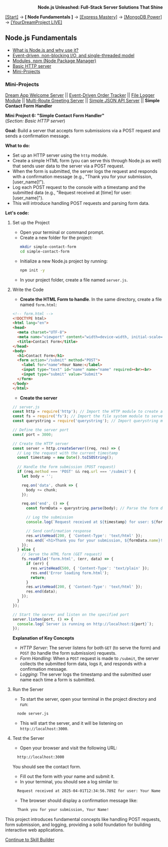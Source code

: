 **<p align="right">Node.js Unleashed: Full-Stack Server Solutions That Shine</p>**

[[Start]](../Introduction.md) → **[ Node Fundamentals ]** → [[Express Mastery]](#express) → [[MongoDB Power]](#mongodb) → [[YourDreamProject LIVE]](#project)

## Node.js Fundamentals
* [What is Node.js and why use it?](1-1.md)
* [Event-driven, non-blocking I/O, and single-threaded model](1-2.md)
* [Modules, npm (Node Package Manager)](1-3.md)
* [Basic HTTP server](1-4.md)
* [Mini-Projects](#Mini-Projects)

### Mini-Projects

[Dream App Welcome Server](1-5.md) || [Event-Driven Order Tracker](1-5-2.md) || [File Logger Module](1-5-3.md) || [Multi-Route Greeting Server](1-5-4.md) || [Simple JSON API Server](1-5-5.md) || **Simple Contact Form Handler**

**Mini Project 6: "Simple Contact Form Handler"**<br /> 
(*Section: Basic HTTP server*)

**Goal:** Build a server that accepts form submissions via a POST request and sends a confirmation message.

**What to do:**
- Set up an HTTP server using the `http` module.  
- Create a simple HTML form (you can serve this through Node.js as well) that sends user data to the server via a POST request.  
- When the form is submitted, the server logs the request and responds with a confirmation message (e.g., "Thank you for your submission, [user_name]!").  
- Log each POST request to the console with a timestamp and the submitted data (e.g., "Request received at [time] for user: [user_name]").  
- This will introduce handling POST requests and parsing form data.

**Let's code:**
1. Set up the Project
   - Open your terminal or command prompt.
   - Create a new folder for the project:
     ```bash
     mkdir simple-contact-form
     cd simple-contact-form
     ```
   - Initialize a new Node.js project by running:
     ```bash
     npm init -y
     ```
   - In your project folder, create a file named `server.js`.
2. Write the Code
   - **Create the HTML Form to handle**. In the same directory, create a file named `form.html`:
   ```html
   <!-- form.html -->
   <!DOCTYPE html>
   <html lang="en">
   <head>
     <meta charset="UTF-8">
     <meta name="viewport" content="width=device-width, initial-scale=1.0">
     <title>Contact Form</title>
   </head>
   <body>
     <h1>Contact Form</h1>
     <form action="/submit" method="POST">
       <label for="name">Your Name:</label>
       <input type="text" id="name" name="name" required><br><br>
       <input type="submit" value="Submit">
     </form>
   </body>
   </html>
   ```
   - **Create the server**
   ```javascript
   // server.js
   const http = require('http'); // Import the HTTP module to create a server
   const fs = require('fs'); // Import the file system module to serve the HTML form
   const querystring = require('querystring'); // Import querystring module to parse form data

   // Define the server port
   const port = 3000;

   // Create the HTTP server
   const server = http.createServer((req, res) => {
     // Log the request with the current timestamp
     const timestamp = new Date().toISOString();
  
     // Handle the form submission (POST request)
     if (req.method === 'POST' && req.url === '/submit') {
       let body = '';

       req.on('data', chunk => {
         body += chunk;
       });

       req.on('end', () => {
         const formData = querystring.parse(body); // Parse the form data

         // Log the submission
         console.log(`Request received at ${timestamp} for user: ${formData.name}`);

         // Send confirmation response
         res.writeHead(200, { 'Content-Type': 'text/html' });
         res.end(`<h1>Thank you for your submission, ${formData.name}!</h1>`);
       });
     } else {
       // Serve the HTML form (GET request)
       fs.readFile('form.html', (err, data) => {
         if (err) {
           res.writeHead(500, { 'Content-Type': 'text/plain' });
           res.end('Error loading form.html');
           return;
         }
         res.writeHead(200, { 'Content-Type': 'text/html' });
         res.end(data);
       });
     }
   });

   // Start the server and listen on the specified port
   server.listen(port, () => {
     console.log(`Server is running on http://localhost:${port}`);
   });
   ```
   
   **Explanation of Key Concepts**
   - *HTTP Server*: The server listens for both `GET` (to serve the form) and `POST` (to handle the form submission) requests.
   - *Form Handling*: When a `POST` request is made to `/submit`, the server collects the submitted form data, logs it, and responds with a confirmation message.
   - *Logging*: The server logs the timestamp and the submitted user name each time a form is submitted.
   
3. Run the Server
   - To start the server, open your terminal in the project directory and run:
   ```bash
     node server.js
   ```
   - This will start the server, and it will be listening on `http://localhost:3000`.
4. Test the Server<br />
   - Open your browser and visit the following URL:
   ```bash
     http://localhost:3000
   ```
   You should see the contact form.
   - Fill out the form with your name and submit it.
   - In your terminal, you should see a log similar to:
   ```bash
     Request received at 2025-04-01T12:34:56.789Z for user: Your Name
   ```
   - The browser should display a confirmation message like:
   ```bash
     Thank you for your submission, Your Name!
   ```
   
This project introduces fundamental concepts like handling POST requests, form submission, and logging, providing a solid foundation for building interactive web applications.

[Continue to Skill Builder](1-5SB.md)
